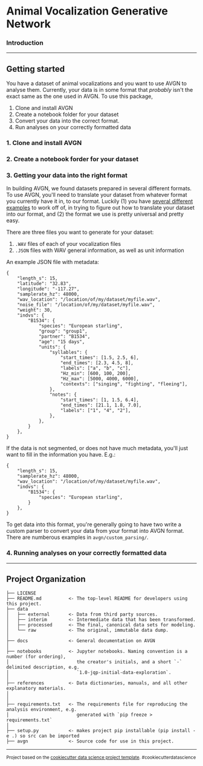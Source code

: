 Animal Vocalization Generative Network
==============================

### Introduction


<hr \>

## Getting started
You have a dataset of animal vocalizations and you want to use AVGN to analyse them. Currently, your data is in some format that *probably* isn't the exact same as the one used in AVGN. To use this package,


1. Clone and install AVGN
2. Create a notebook folder for your dataset 
3. Convert your data into the correct format. 
4. Run analyses on your correctly formatted data

### 1. Clone and install AVGN

### 2. Create a notebook forder for your dataset

### 3. Getting your data into the right format
In building AVGN, we found datasets prepared in several different formats. To use AVGN, you'll need to translate your dataset from whatever format you currently have it in, to our format. Luckily (1) you have [several different examples]() to work off of, in trying to figure out how to translate your dataset into our format, and (2) the format we use is pretty universal and pretty easy. 

There are three files you want to generate for your dataset: 
1. `.WAV` files of each of your vocalization files 
2. `.JSON` files with WAV general information, as well as unit information

An example JSON file with metadata:

```
{
    "length_s": 15,
    "latitude": "32.83",
    "longitude": "-117.27",
    "samplerate_hz": 48000,
    "wav_location": "/location/of/my/dataset/myfile.wav",
    "noise_file": "/location/of/my/dataset/myfile.wav",
    "weight": 30,
    "indvs": {
        "B1534": {
            "species": "European starling",
            "group": "group1",
            "partner": "B1534",
            "age": "15 days",
            "units": {
                "syllables": {
                    "start_times": [1.5, 2.5, 6],
                    "end_times": [2.3, 4.5, 8],
                    "labels": ["a", "b", "c"],
                    "Hz_min": [600, 100, 200],
                    "Hz_max": [5000, 4000, 6000],
                    "contexts": ["singing", "fighting", "fleeing"],
                },
                "notes": {
                    "start_times": [1, 1.5, 6.4],
                    "end_times": [21.1, 1.8, 7.0],
                    "labels": ["1", "4", "2"],
                },
            },
        }
    },
}
```

If the data is not segmented, or does not have much metadata, you'll just want to fill in the information you have. E.g.:

```
{
    "length_s": 15,
    "samplerate_hz": 48000,
    "wav_location": "/location/of/my/dataset/myfile.wav",
    "indvs": {
        "B1534": {
            "species": "European starling",
        }
    },
}
```

To get data into this format, you're generally going to have two write a custom parser to convert your data from your format into AVGN format. There are numberous examples in `avgn/custom_parsing/`. 

### 4. Running analyses on your correctly formatted data


<hr \>




Project Organization
------------

    ├── LICENSE
    ├── README.md          <- The top-level README for developers using this project.
    ├── data
    │   ├── external       <- Data from third party sources.
    │   ├── interim        <- Intermediate data that has been transformed.
    │   ├── processed      <- The final, canonical data sets for modeling.
    │   └── raw            <- The original, immutable data dump.
    │
    ├── docs               <- General documentation on AVGN
    │    
    ├── notebooks          <- Jupyter notebooks. Naming convention is a number (for ordering),
    │                         the creator's initials, and a short `-` delimited description, e.g.
    │                         `1.0-jqp-initial-data-exploration`.
    │
    ├── references         <- Data dictionaries, manuals, and all other explanatory materials.
    │
    │
    ├── requirements.txt   <- The requirements file for reproducing the analysis environment, e.g.
    │                         generated with `pip freeze > requirements.txt`
    │
    ├── setup.py           <- makes project pip installable (pip install -e .) so src can be imported
    ├── avgn               <- Source code for use in this project.


--------

<p><small>Project based on the <a target="_blank" href="https://drivendata.github.io/cookiecutter-data-science/">cookiecutter data science project template</a>. #cookiecutterdatascience</small></p>
